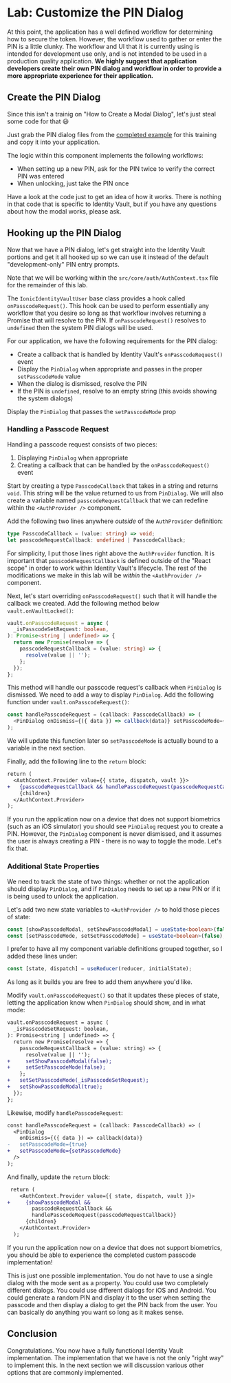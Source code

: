 # Lab: Customize the PIN Dialog

At this point, the application has a well defined workflow for determining how to secure the token. However, the workflow used to gather or enter the PIN is a little clunky. The workflow and UI that it is currently using is intended for development use only, and is not intended to be used in a production quality application. **We highly suggest that application developers create their own PIN dialog and workflow in order to provide a more appropriate experience for their application.**

## Create the PIN Dialog

Since this isn't a trainig on "How to Create a Modal Dialog", let's just steal some code for that 😃

Just grab the PIN dialog files from the <a href="https://github.com/ionic-team/tea-taster-react/tree/feature/identity-vault/src/pin-dialog" target="_blank">completed example</a> for this training and copy it into your application.

The logic within this component implements the following workflows:

- When setting up a new PIN, ask for the PIN twice to verify the correct PIN was entered
- When unlocking, just take the PIN once

Have a look at the code just to get an idea of how it works. There is nothing in that code that is specific to Identity Vault, but if you have any questions about how the modal works, please ask.

## Hooking up the PIN Dialog

Now that we have a PIN dialog, let's get straight into the Identity Vault portions and get it all hooked up so we can use it instead of the default "development-only" PIN entry prompts.

Note that we will be working within the `src/core/auth/AuthContext.tsx` file for the remainder of this lab.

The `IonicIdentityVaultUser` base class provides a hook called `onPasscodeRequest()`. This hook can be used to perform essentially any workflow that you desire so long as that workflow involves returning a Promise that will resolve to the PIN. If `onPasscodeRequest()` resolves to `undefined` then the system PIN dialogs will be used.

For our application, we have the following requirements for the PIN dialog:

- Create a callback that is handled by Identity Vault's `onPasscodeRequest()` event
- Display the `PinDialog` when appropriate and passes in the proper `setPasscodeMode` value
- When the dialog is dismissed, resolve the PIN
- If the PIN is `undefined`, resolve to an empty string (this avoids showing the system dialogs)

Display the `PinDialog` that passes the `setPasscodeMode` prop

### Handling a Passcode Request

Handling a passcode request consists of two pieces:

1. Displaying `PinDialog` when appropriate
2. Creating a callback that can be handled by the `onPasscodeRequest()` event

Start by creating a type `PasscodeCallback` that takes in a string and returns `void`. This string will be the value returned to us from `PinDialog`. We will also create a variable named `passcodeRequestCallback` that we can redefine within the `<AuthProvider />` component.

Add the following two lines anywhere _outside_ of the `AuthProvider` definition:

```typescript
type PasscodeCallback = (value: string) => void;
let passcodeRequestCallback: undefined | PasscodeCallback;
```

For simplicity, I put those lines right above the `AuthProvider` function. It is important that `passcodeRequestCallback` is defined outside of the "React scope" in order to work within Identity Vault's lifecycle. The rest of the modifications we make in this lab will be _within_ the `<AuthProvider />` component.

Next, let's start overriding `onPasscodeRequest()` such that it will handle the callback we created. Add the following method below `vault.onVaultLocked()`:

```typescript
vault.onPasscodeRequest = async (
  _isPasscodeSetRequest: boolean,
): Promise<string | undefined> => {
  return new Promise(resolve => {
    passcodeRequestCallback = (value: string) => {
      resolve(value || '');
    };
  });
};
```

This method will handle our passcode request's callback when `PinDialog` is dismissed. We need to add a way to display `PinDialog`. Add the following function under `vault.onPasscodeRequest()`:

```typescript
const handlePasscodeRequest = (callback: PasscodeCallback) => (
  <PinDialog onDismiss={({ data }) => callback(data)} setPasscodeMode={true} />
);
```

We will update this function later so `setPasscodeMode` is actually bound to a variable in the next section.

Finally, add the following line to the `return` block:

```diff
return (
  <AuthContext.Provider value={{ state, dispatch, vault }}>
+   {passcodeRequestCallback && handlePasscodeRequest(passcodeRequestCallback)}
    {children}
  </AuthContext.Provider>
);
```

If you run the application now on a device that does not support biometrics (such as an iOS simulator) you should see `PinDialog` request you to create a PIN. However, the `PinDialog` component is never dismissed, and it assumes the user is always creating a PIN - there is no way to toggle the mode. Let's fix that.

### Additional State Properties

We need to track the state of two things: whether or not the application should display `PinDialog`, and if `PinDialog` needs to set up a new PIN or if it is being used to unlock the application.

Let's add two new state variables to `<AuthProvider />` to hold those pieces of state:

```typescript
const [showPasscodeModal, setShowPasscodeModal] = useState<boolean>(false);
const [setPasscodeMode, setSetPasscodeMode] = useState<boolean>(false);
```

I prefer to have all my component variable definitions grouped together, so I added these lines under:

```typescript
const [state, dispatch] = useReducer(reducer, initialState);
```

As long as it builds you are free to add them anywhere you'd like.

Modify `vault.onPasscodeRequest()` so that it updates these pieces of state, letting the application know when `PinDialog` should show, and in what mode:

```diff
vault.onPasscodeRequest = async (
  _isPasscodeSetRequest: boolean,
): Promise<string | undefined> => {
  return new Promise(resolve => {
    passcodeRequestCallback = (value: string) => {
      resolve(value || '');
+     setShowPasscodeModal(false);
+     setSetPasscodeMode(false);
    };
+   setSetPasscodeMode(_isPasscodeSetRequest);
+   setShowPasscodeModal(true);
  });
};
```

Likewise, modify `handlePasscodeRequest`:

```diff
const handlePasscodeRequest = (callback: PasscodeCallback) => (
  <PinDialog
    onDismiss={({ data }) => callback(data)}
-   setPasscodeMode={true}
+   setPasscodeMode={setPasscodeMode}
  />
);
```

And finally, update the `return` block:

```diff
 return (
    <AuthContext.Provider value={{ state, dispatch, vault }}>
+     {showPasscodeModal &&
        passcodeRequestCallback &&
        handlePasscodeRequest(passcodeRequestCallback)}
      {children}
    </AuthContext.Provider>
  );
```

If you run the application now on a device that does not support biometrics, you should be able to experience the completed custom passcode implementation!

This is just one possible implementation. You do not have to use a single dialog with the mode sent as a property. You could use two completely different dialogs. You could use different dialogs for iOS and Android. You could generate a random PIN and display it to the user when setting the passcode and then display a dialog to get the PIN back from the user. You can basically do anything you want so long as it makes sense.

## Conclusion

Congratulations. You now have a fully functional Identity Vault implementation. The implementation that we have is not the only "right way" to implement this. In the next section we will discussion various other options that are commonly implemented.
